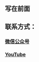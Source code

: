 #
## 写在前面
## 联系方式：
### [微信公众号](https://raw.githubusercontent.com/ssooenftzero/0X/master/YouTube/icon/%E5%BE%AE%E4%BF%A1%E5%85%AC%E4%BC%97%E5%8F%B7.JPG)
### [YouTube](https://www.youtube.com/channel/UCS6QM2n96qXmqURNikf3ceA?view_as=subscriber)
##
#
